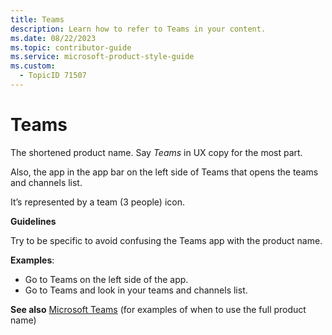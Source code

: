 ```yaml
---
title: Teams
description: Learn how to refer to Teams in your content.
ms.date: 08/22/2023
ms.topic: contributor-guide
ms.service: microsoft-product-style-guide
ms.custom:
  - TopicID 71507
---
```



# Teams

The shortened product name. Say *Teams* in UX copy for the most part.

Also, the app in the app bar on the left side of Teams that opens the teams and channels list.

It’s represented by a team (3 people) icon.

**Guidelines**

Try to be specific to avoid confusing the Teams app with the product name.

**Examples**: 
- Go to Teams on the left side of the app.
- Go to Teams and look in your teams and channels list.

**See also** [Microsoft Teams](~/teams-style-guide/a-z-word-list/m/microsoft-teams.md) (for examples of when to use the full product name)

